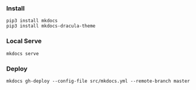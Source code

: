 

### Install
```
pip3 install mkdocs
pip3 install mkdocs-dracula-theme
```

### Local Serve
```
mkdocs serve
```

### Deploy
```
mkdocs gh-deploy --config-file src/mkdocs.yml --remote-branch master
```
